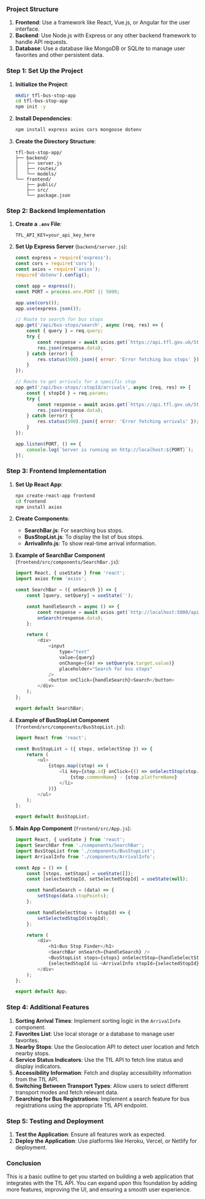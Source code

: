 ### Project Structure

1. **Frontend**: Use a framework like React, Vue.js, or Angular for the user interface.
2. **Backend**: Use Node.js with Express or any other backend framework to handle API requests.
3. **Database**: Use a database like MongoDB or SQLite to manage user favorites and other persistent data.

### Step 1: Set Up the Project

1. **Initialize the Project**:
   ```bash
   mkdir tfl-bus-stop-app
   cd tfl-bus-stop-app
   npm init -y
   ```

2. **Install Dependencies**:
   ```bash
   npm install express axios cors mongoose dotenv
   ```

3. **Create the Directory Structure**:
   ```
   tfl-bus-stop-app/
   ├── backend/
   │   ├── server.js
   │   ├── routes/
   │   └── models/
   └── frontend/
       ├── public/
       ├── src/
       └── package.json
   ```

### Step 2: Backend Implementation

1. **Create a `.env` File**:
   ```plaintext
   TFL_API_KEY=your_api_key_here
   ```

2. **Set Up Express Server** (`backend/server.js`):
   ```javascript
   const express = require('express');
   const cors = require('cors');
   const axios = require('axios');
   require('dotenv').config();

   const app = express();
   const PORT = process.env.PORT || 5000;

   app.use(cors());
   app.use(express.json());

   // Route to search for bus stops
   app.get('/api/bus-stops/search', async (req, res) => {
       const { query } = req.query;
       try {
           const response = await axios.get(`https://api.tfl.gov.uk/StopPoint/Search?query=${query}&app_key=${process.env.TFL_API_KEY}`);
           res.json(response.data);
       } catch (error) {
           res.status(500).json({ error: 'Error fetching bus stops' });
       }
   });

   // Route to get arrivals for a specific stop
   app.get('/api/bus-stops/:stopId/arrivals', async (req, res) => {
       const { stopId } = req.params;
       try {
           const response = await axios.get(`https://api.tfl.gov.uk/StopPoint/${stopId}/Arrivals?app_key=${process.env.TFL_API_KEY}`);
           res.json(response.data);
       } catch (error) {
           res.status(500).json({ error: 'Error fetching arrivals' });
       }
   });

   app.listen(PORT, () => {
       console.log(`Server is running on http://localhost:${PORT}`);
   });
   ```

### Step 3: Frontend Implementation

1. **Set Up React App**:
   ```bash
   npx create-react-app frontend
   cd frontend
   npm install axios
   ```

2. **Create Components**:
   - **SearchBar.js**: For searching bus stops.
   - **BusStopList.js**: To display the list of bus stops.
   - **ArrivalInfo.js**: To show real-time arrival information.

3. **Example of SearchBar Component** (`frontend/src/components/SearchBar.js`):
   ```javascript
   import React, { useState } from 'react';
   import axios from 'axios';

   const SearchBar = ({ onSearch }) => {
       const [query, setQuery] = useState('');

       const handleSearch = async () => {
           const response = await axios.get(`http://localhost:5000/api/bus-stops/search?query=${query}`);
           onSearch(response.data);
       };

       return (
           <div>
               <input
                   type="text"
                   value={query}
                   onChange={(e) => setQuery(e.target.value)}
                   placeholder="Search for bus stops"
               />
               <button onClick={handleSearch}>Search</button>
           </div>
       );
   };

   export default SearchBar;
   ```

4. **Example of BusStopList Component** (`frontend/src/components/BusStopList.js`):
   ```javascript
   import React from 'react';

   const BusStopList = ({ stops, onSelectStop }) => {
       return (
           <ul>
               {stops.map((stop) => (
                   <li key={stop.id} onClick={() => onSelectStop(stop.id)}>
                       {stop.commonName} - {stop.platformName}
                   </li>
               ))}
           </ul>
       );
   };

   export default BusStopList;
   ```

5. **Main App Component** (`frontend/src/App.js`):
   ```javascript
   import React, { useState } from 'react';
   import SearchBar from './components/SearchBar';
   import BusStopList from './components/BusStopList';
   import ArrivalInfo from './components/ArrivalInfo';

   const App = () => {
       const [stops, setStops] = useState([]);
       const [selectedStopId, setSelectedStopId] = useState(null);

       const handleSearch = (data) => {
           setStops(data.stopPoints);
       };

       const handleSelectStop = (stopId) => {
           setSelectedStopId(stopId);
       };

       return (
           <div>
               <h1>Bus Stop Finder</h1>
               <SearchBar onSearch={handleSearch} />
               <BusStopList stops={stops} onSelectStop={handleSelectStop} />
               {selectedStopId && <ArrivalInfo stopId={selectedStopId} />}
           </div>
       );
   };

   export default App;
   ```

### Step 4: Additional Features

1. **Sorting Arrival Times**: Implement sorting logic in the `ArrivalInfo` component.
2. **Favorites List**: Use local storage or a database to manage user favorites.
3. **Nearby Stops**: Use the Geolocation API to detect user location and fetch nearby stops.
4. **Service Status Indicators**: Use the TfL API to fetch line status and display indicators.
5. **Accessibility Information**: Fetch and display accessibility information from the TfL API.
6. **Switching Between Transport Types**: Allow users to select different transport modes and fetch relevant data.
7. **Searching for Bus Registrations**: Implement a search feature for bus registrations using the appropriate TfL API endpoint.

### Step 5: Testing and Deployment

1. **Test the Application**: Ensure all features work as expected.
2. **Deploy the Application**: Use platforms like Heroku, Vercel, or Netlify for deployment.

### Conclusion

This is a basic outline to get you started on building a web application that integrates with the TfL API. You can expand upon this foundation by adding more features, improving the UI, and ensuring a smooth user experience.